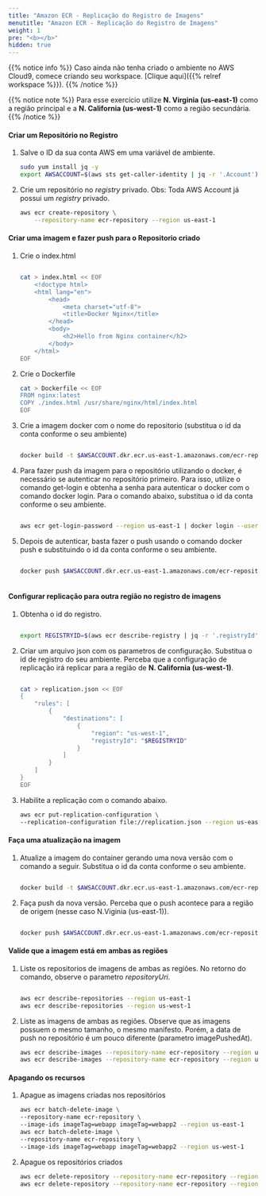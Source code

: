 ```yaml
---
title: "Amazon ECR - Replicação do Registro de Imagens"
menutitle: "Amazon ECR - Replicação do Registro de Imagens"
weight: 1
pre: "<b></b>"
hidden: true
---
```


{{% notice info %}}
Caso ainda não tenha criado o ambiente no AWS Cloud9, comece criando seu workspace. [Clique aqui]({{% relref workspace %}}).
{{% /notice %}}

{{% notice note %}}
Para esse exercício utilize **N. Virginia (us-east-1)** como a região principal e a **N. California (us-west-1)** como a região secundária. 
{{% /notice %}}

#### Criar um Repositório no Registro  

1. Salve o ID da sua conta AWS em uma variável de ambiente.
    ```bash
    sudo yum install jq -y
    export AWSACCOUNT=$(aws sts get-caller-identity | jq -r '.Account')
    ```

1. Crie um repositório no *registry* privado. Obs: Toda AWS Account já possui um *registry* privado.  

    ```bash
    aws ecr create-repository \
        --repository-name ecr-repository --region us-east-1
    ```

#### Criar uma imagem e fazer push para o Repositorio criado  

1. Crie o index.html  

    ```bash

    cat > index.html << EOF
        <!doctype html>
        <html lang="en">
            <head>
                <meta charset="utf-8">
                <title>Docker Nginx</title>
            </head>
            <body>
                <h2>Hello from Nginx container</h2>
            </body>
        </html>
    EOF

    ```

2. Crie o Dockerfile  

    ```bash
    cat > Dockerfile << EOF
    FROM nginx:latest
    COPY ./index.html /usr/share/nginx/html/index.html
    EOF
    ```

3. Crie a imagem docker com o nome do repositorio (substitua o id da conta conforme o seu ambiente)

    ```bash

    docker build -t $AWSACCOUNT.dkr.ecr.us-east-1.amazonaws.com/ecr-repository:webapp .

    ```

4. Para fazer push da imagem para o repositório utilizando o docker, é necessário se autenticar no repositório primeiro. Para isso, utilize o comando get-login e obtenha a senha para autenticar o docker com o comando docker login. Para o comando abaixo, substitua o id da conta conforme o seu ambiente.

    ```bash

    aws ecr get-login-password --region us-east-1 | docker login --username AWS --password-stdin $AWSACCOUNT.dkr.ecr.us-east-1.amazonaws.com

    ```

5. Depois de autenticar, basta fazer o push usando o comando docker push e substituindo o id da conta conforme o seu ambiente.

    ```bash

    docker push $AWSACCOUNT.dkr.ecr.us-east-1.amazonaws.com/ecr-repository:webapp
        
    ```

#### Configurar replicação para outra região no registro de imagens

1. Obtenha o id do registro.  

    ```bash

    export REGISTRYID=$(aws ecr describe-registry | jq -r '.registryId')

    ```

2. Criar um arquivo json com os parametros de configuração. Substitua o id de registro do seu ambiente. Perceba que a configuração de replicação irá replicar para a região de **N. California (us-west-1)**.  

    ```bash

    cat > replication.json << EOF
    { 
        "rules": [ 
            { 
                "destinations": [ 
                    {
                        "region": "us-west-1", 
                        "registryId": "$REGISTRYID" 
                    } 
                ] 
            } 
        ] 
    } 
    EOF

    ```

3. Habilite a replicação com o comando abaixo.  

    ```bash
    aws ecr put-replication-configuration \
    --replication-configuration file://replication.json --region us-east-1
    ```

#### Faça uma atualização na imagem  

1. Atualize a imagem do container gerando uma nova versão com o comando a seguir. Substitua o id da conta conforme o seu ambiente.  

    ```bash

    docker build -t $AWSACCOUNT.dkr.ecr.us-east-1.amazonaws.com/ecr-repository:webapp2 .

    ```

2. Faça push da nova versão. Perceba que o push acontece para a região de origem (nesse caso N.Viginia (us-east-1)).  

    ```bash

    docker push $AWSACCOUNT.dkr.ecr.us-east-1.amazonaws.com/ecr-repository:webapp2

    ```

#### Valide que a imagem está em ambas as regiões

1. Liste os repositorios de imagens de ambas as regiões. No retorno do comando, observe o parametro *repositoryUri*.  

    ```bash

    aws ecr describe-repositories --region us-east-1
    aws ecr describe-repositories --region us-west-1

    ```

2. Liste as imagens de ambas as regiões. Observe que as imagens possuem o mesmo tamanho, o mesmo manifesto. Porém, a data de push no repositório é um pouco diferente (parametro imagePushedAt).

    ```bash
    aws ecr describe-images --repository-name ecr-repository --region us-east-1
    aws ecr describe-images --repository-name ecr-repository --region us-west-1
    ```

#### Apagando os recursos


1. Apague as imagens criadas nos repositórios
    ```bash
    aws ecr batch-delete-image \
    --repository-name ecr-repository \
    --image-ids imageTag=webapp imageTag=webapp2 --region us-east-1
    aws ecr batch-delete-image \
    --repository-name ecr-repository \
    --image-ids imageTag=webapp imageTag=webapp2 --region us-west-1
    ```

2. Apague os repositórios criados
    ```bash
    aws ecr delete-repository --repository-name ecr-repository --region us-east-1
    aws ecr delete-repository --repository-name ecr-repository --region us-west-1
    ```
